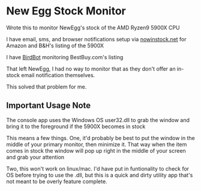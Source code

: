 # New Egg Stock Monitor

Wrote this to monitor NewEgg's stock of the AMD Ryzen9 5900X CPU

I have email, sms, and browser notifications setup via [nowinstock.net](https://www.nowinstock.net/) for Amazon and B&H's listing of the 5900X

I have [BirdBot](https://nateskicks13.gitbook.io/bird-bot/) monitoring BestBuy.com's listing

That left NewEgg, I had no way to monitor that as they don't offer an in-stock email notification themselves.

This solved that problem for me.

## Important Usage Note
The console app uses the Windows OS user32.dll to grab the window and bring it to the foreground if the 5900X becomes in stock

This means a few things. One, it'd probably be best to put the window in the middle of your primary monitor, then minimize it.
That way when the item comes in stock the window will pop up right in the middle of your screen and grab your attention

Two, this won't work on linux/mac. I'd have put in funtionality to check for OS before trying to use the .dll, but this is a quick and dirty utility app that's not meant to be overly feature complete.
